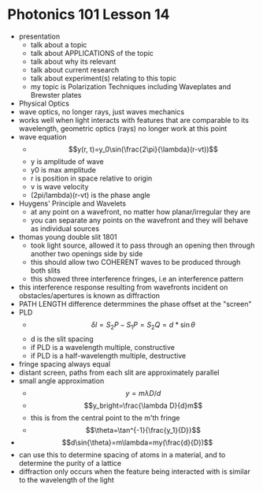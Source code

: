 # Photonics 101 Lesson 14
- presentation
  - talk about a topic
  - talk about APPLICATIONS of the topic
  - talk about why its relevant
  - talk about current research
  - talk about experiment(s) relating to this topic
  - my topic is Polarization Techniques including Waveplates and Brewster plates
- Physical Optics
- wave optics, no longer rays, just waves mechanics
- works well when light interacts with features that are comparable to its wavelength, geometric optics (rays) no longer work at this point
- wave equation 
  - $$y(r, t)=y_0\sin(\frac{2\pi}{\lambda}(r-vt))$$
  - y is amplitude of wave
  - y0 is max amplitude
  - r is position in space relative to origin
  - v is wave velocity
  - (2pi/lambda)(r-vt) is the phase angle
- Huygens' Principle and Wavelets
  - at any point on a wavefront, no matter how planar/irregular they are
  - you can separate any points on the wavefront and they will behave as individual sources
- thomas young double slit 1801
  - took light source, allowed it to pass through an opening then through another two openings side by side
  - this should allow two COHERENT waves to be produced through both slits
  - this showed three interference fringes, i.e an interference pattern
- this interference response resulting from wavefronts incident on obstacles/apertures is known as diffraction
- PATH LENGTH difference determmines the phase offset at the "screen"
- PLD
  - $$\delta l = S_2P - S_1P = S_2Q = d * \sin{\theta}$$
  - d is the slit spacing
  - if PLD is a wavelength multiple, constructive
  - if PLD is a half-wavelength multiple, destructive
- fringe spacing always equal
- distant screen, paths from each slit are approximately parallel
- small angle approximation
  - $$y=m\lambda D/d$$
  - $$y_bright=\frac{\lambda D}{d}m$$
  - this is from the central point to the m'th fringe
  - $$\theta=\tan^{-1}{\frac{y_1}{D}}$$
- $$d\sin{\theta}=m\lambda=my(\frac{d}{D})$$
- can use this to determine spacing of atoms in a material, and to determine the purity of a lattice
- diffraction only occurs when the feature being interacted with is similar to the wavelength of the light
